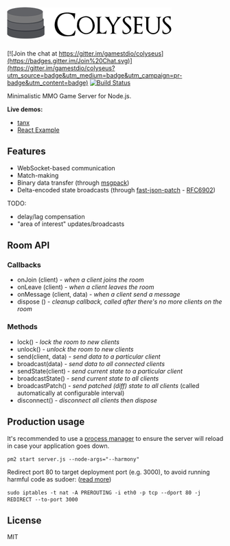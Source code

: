 # ![colyseus](examples/logo.png?raw=true)

[![Join the chat at https://gitter.im/gamestdio/colyseus](https://badges.gitter.im/Join%20Chat.svg)](https://gitter.im/gamestdio/colyseus?utm_source=badge&utm_medium=badge&utm_campaign=pr-badge&utm_content=badge)
[![Build Status](https://secure.travis-ci.org/gamestdio/colyseus.png?branch=master)](http://travis-ci.org/gamestdio/colyseus)

Minimalistic MMO Game Server for Node.js.

**Live demos:**

- [tanx](https://playcanvas.com/project/367035/overview/tanxcolyseus)
- [React Example](https://colyseus-react-example.herokuapp.com)

## Features

- WebSocket-based communication
- Match-making
- Binary data transfer (through [msgpack](http://msgpack.org))
- Delta-encoded state broadcasts (through [fast-json-patch](https://github.com/Starcounter-Jack/JSON-Patch/) - [RFC6902](http://tools.ietf.org/html/rfc6902))

TODO:

- delay/lag compensation
- "area of interest" updates/broadcasts

## Room API

### Callbacks

- onJoin (client) - *when a client joins the room*
- onLeave (client) - *when a client leaves the room*
- onMessage (client, data) - *when a client send a message*
- dispose () - *cleanup callback, called after there's no more clients on the room*

### Methods

- lock() - *lock the room to new clients*
- unlock() - *unlock the room to new clients*
- send(client, data) - *send data to a particular client*
- broadcast(data) - *send data to all connected clients*
- sendState(client) - *send current state to a particular client*
- broadcastState() - *send current state to all clients*
- broadcastPatch() - *send patched (diff) state to all clients* (called
  automatically at configurable interval)
- disconnect() - *disconnect all clients then dispose*

## Production usage

It's recommended to use a [process manager](https://github.com/Unitech/pm2) to ensure the server will reload in
case your application goes down.

```
pm2 start server.js --node-args="--harmony"
```

Redirect port 80 to target deployment port (e.g. 3000), to avoid running harmful
code as sudoer: ([read more](http://stackoverflow.com/a/16573737/892698))

```
sudo iptables -t nat -A PREROUTING -i eth0 -p tcp --dport 80 -j REDIRECT --to-port 3000
```

## License

MIT
